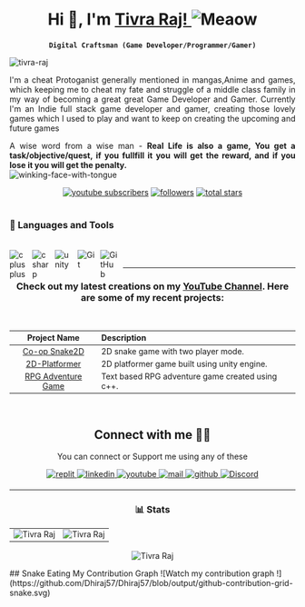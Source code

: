 <div align="center">
  
# Hi 👋, I'm <a href="https://www.linkedin.com/in/tivra-raj-7ba075153/" target="_blank"> Tivra Raj! </a> <img src="https://i.imgur.com/veZrcC7.gif" alt="Meaow" width="50" />
 
**`Digital Craftsman (Game Developer/Programmer/Gamer)`**

<p align="left"> <img src="https://komarev.com/ghpvc/?username=tivra-raj&label=Profile%20views&color=0e75b6&style=flat" alt="tivra-raj" /> </p>
  
<div align="justify"> 
I'm a cheat Protoganist generally mentioned in mangas,Anime and games, which keeping me to cheat my fate and struggle of a middle class family in my way of becoming a great great Game Developer and Gamer.
Currently I'm an Indie full stack game developer and gamer, creating those lovely games which I used to play and want to keep on creating the upcoming and future games 

A wise word from a wise man - **Real Life is also a game, You get a task/objective/quest, if you fullfill it you will get the reward, and if you lose it you will get the penalty.** 
<br>
<img src="https://user-images.githubusercontent.com/107213542/219973625-bd613803-8d1c-437d-99b6-0062b391530e.gif" alt="winking-face-with-tongue" width="30" /> 
</div> 
  
   <p align="center">
      <a href="https://www.youtube.com/channel/UCuluSGxTOwTmzmpJm8mPLDg?sub_confirmation=1">
         <img alt="youtube subscribers" title="Subscribe to my YouTube channel" src="https://custom-icon-badges.demolab.com/youtube/channel/subscribers/UCuluSGxTOwTmzmpJm8mPLDg?color=%23E05D44&label=SUBSCRIBE&logo=video&logoColor=white&style=for-the-badge&labelColor=CE4630"/></a> 
      <a href="https://github.com/Tivra-Raj?tab=followers">
         <img alt="followers" title="Follow me on Github" src="https://custom-icon-badges.demolab.com/github/followers/Tivra-Raj?color=236ad3&labelColor=1155ba&style=for-the-badge&logo=person-add&label=Follow&logoColor=white"/></a>
      <a href="https://github.com/Tivra-Raj?tab=repositories&sort=stargazers">
         <img alt="total stars" title="Total stars on GitHub" src="https://custom-icon-badges.demolab.com/github/stars/Tivra-Raj?color=55960c&style=for-the-badge&labelColor=488207&logo=star"/></a>
   </p>

#

 <div align="left">
  
### 🧰 Languages and Tools

<br>
<img align="left" alt="cplusplus" width="30px"  style="padding-right:10px;" src="https://cdn.jsdelivr.net/gh/devicons/devicon/icons/cplusplus/cplusplus-original.svg"/>
<img align="left" alt="csharp"    width="30px"  style="padding-right:10px;" src="https://cdn.jsdelivr.net/gh/devicons/devicon/icons/csharp/csharp-original.svg" />
<img align="left" alt="unity"     width="30px"  style="padding-right:10px;" src="https://cdn.jsdelivr.net/gh/devicons/devicon/icons/unity/unity-original.svg" />
<img align="left" alt="Git"       width="30px"  style="padding-right:10px;" src="https://cdn.jsdelivr.net/gh/devicons/devicon/icons/git/git-original.svg" />
<img align="left" alt="GitHub"    width="30px"  style="padding-right:10px;" src="https://cdn.jsdelivr.net/gh/devicons/devicon/icons/github/github-original.svg" />
</br> 

  </div>
  
---
  
### Check out my latest creations on my [YouTube Channel](https://www.youtube.com/channel/UCuluSGxTOwTmzmpJm8mPLDg). Here are some of my recent projects: 
<br/>

| Project Name      | Description | 
| :---:        |    :----   |  
| [Co-op Snake2D](https://github.com/Tivra-Raj/Snake-2D)   | 2D snake game with two player mode.
| [2D-Platformer](https://github.com/Tivra-Raj/2D-Platformer-Game/tree/Feature-11-Final-Completion)     | 2D platformer game built using unity engine. 
| [RPG Adventure Game]()     | Text based RPG adventure game created using c++.
 
<br/>
 
## Connect with me 🤝🏻
You can connect or Support me using any of these 

<a href="https://replit.com/@RajGaming5" target="_blank">
<img src=https://img.shields.io/badge/replit-%2324292e.svg?&style=for-the-badge&logo=replit&logoColor=white alt=replit style="margin-bottom: 5px;" />
</a>
<a href="https://www.linkedin.com/in/tivra-raj-7ba075153/" target="_blank">
<img src=https://img.shields.io/badge/linkedin-%231E77B5.svg?&style=for-the-badge&logo=linkedin&logoColor=white alt=linkedin style="margin-bottom: 5px;" />
</a>
<a href="https://www.youtube.com/channel/UCuluSGxTOwTmzmpJm8mPLDg" target="_blank">
<img src=https://img.shields.io/badge/youtube-%23EE4831.svg?&style=for-the-badge&logo=youtube&logoColor=white alt=youtube style="margin-bottom: 5px;" />
</a>
<a href="mailto:tivraraj19@gmail.com" target="_blank">
<img src=https://img.shields.io/badge/Gmail-D14836?style=for-the-badge&logo=gmail&logoColor=white alt=mail style="margin-bottom: 5px;" />
</a> 
<a href="https://github.com/Tivra-Raj" target="_blank">
<img src=https://img.shields.io/badge/github-%2324292e.svg?&style=for-the-badge&logo=github&logoColor=white alt=github style="margin-bottom: 5px;" />
</a>
<a href="https://discord.com/users/DarkPheoniX#8649"><img alt=" Discord" src="https://img.shields.io/badge/Discord-7289DA?style=for-the-badge&logo=discord&logoColor=white"></a>

<br/>
</a>

---

<p align="left">
  
### 📊 Stats
 
 <table>
  <tr>
   
<td><img src="https://github-readme-stats.vercel.app/api?username=tivra-raj&include_all_commits=true&count_private=true&show_icons=true&line_height=20&title_color=7A7ADB&icon_color=2234AE&text_color=D3D3D3&bg_color=0,000000,130F40" alt="Tivra Raj" />
    <td><img src="https://github-readme-stats.vercel.app/api/top-langs?username=tivra-raj&show_icons=true&locale=en&layout=compact&title_color=7A7ADB&icon_color=2234AE&text_color=D3D3D3&bg_color=0,000000,130F40" alt="Tivra Raj" /></td>
  </tr>
</table>

<!-- <div align="center"> -->
<p><img align="center" src="https://github-readme-streak-stats.herokuapp.com/?user=tivra-raj&theme=dark" alt="Tivra Raj" /></p>

<!-- My contribution graph : -->
<p align="left">
## Snake Eating My Contribution Graph
![Watch my contribution graph !](https://github.com/Dhiraj57/Dhiraj57/blob/output/github-contribution-grid-snake.svg)

</div>
